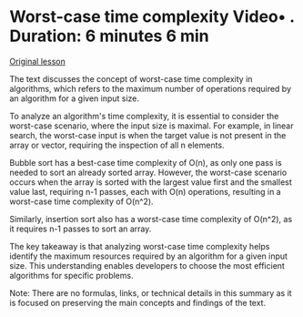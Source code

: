 # Worst-case time complexity Video• . Duration: 6 minutes 6 min

[Original lesson](https://www.coursera.org/learn/uol-algorithms-and-data-structures-1/lecture/Mh8XT/worst-case-time-complexity)

The text discusses the concept of worst-case time complexity in algorithms, which refers to the maximum number of operations required by an algorithm for a given input size.

To analyze an algorithm's time complexity, it is essential to consider the worst-case scenario, where the input size is maximal. For example, in linear search, the worst-case input is when the target value is not present in the array or vector, requiring the inspection of all n elements.

Bubble sort has a best-case time complexity of O(n), as only one pass is needed to sort an already sorted array. However, the worst-case scenario occurs when the array is sorted with the largest value first and the smallest value last, requiring n-1 passes, each with O(n) operations, resulting in a worst-case time complexity of O(n^2).

Similarly, insertion sort also has a worst-case time complexity of O(n^2), as it requires n-1 passes to sort an array.

The key takeaway is that analyzing worst-case time complexity helps identify the maximum resources required by an algorithm for a given input size. This understanding enables developers to choose the most efficient algorithms for specific problems.

Note: There are no formulas, links, or technical details in this summary as it is focused on preserving the main concepts and findings of the text.

